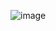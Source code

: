![image](https://user-images.githubusercontent.com/80884270/184173417-df37701a-bd89-44dc-983e-a51c7e177b54.png)
